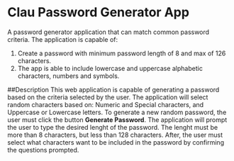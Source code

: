 # Clau Password Generator App
A password generator application that can match common password criteria. 
The application is capable of: 
  1. Create a password with minimum password length of 8 and max of 126 characters. 
  2. The app is able to include lowercase and uppercase alphabetic characters, numbers and symbols.

##Description
This web application is capable of  generating a password based on the criteria selected by the user. The application will select random characters based on: Numeric and Special characters, and Uppercase or Lowercase letters. 
To generate a new random password, the user must click the button **Generate Password**. The application will prompt the user to type the desired lenght of the password. The lenght must be more than 8 characters, but less than 128 characters. After, the user must select what characters want to be included in the password by confirming the questions prompted. 




